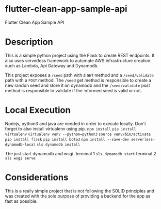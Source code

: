 # flutter-clean-app-sample-api
Flutter Clean App Sample API

# Description
This is a simple python project using the Flask to create REST endpoints. It also uses serverless framework to automate AWS infrastructure creation such as Lambda, Api Gateway and Dynamodb.

This project exposes a `/seed` path with a `GET` method and a `/seed/validate` path with a `POST` method.
The `/seed` get method is responsible to create a new randon seed and store it on dynamodb and the `/seed/validate` post method is responsible to validate if the informed seed is valid or not.

# Local Execution
Nodejs, python3 and java are needed in order to execute locally. Don't forget to also install virtualenv using pip.
`npm install`
`pip install virtualenv`
`virtualenv venv --python=python3`
`source venv/bin/activate`
`pip install flask`
`pip install boto3`
`npm install --save-dev serverless-dynamodb-local`
`sls dynamodb install`

The just start dynamodb and wsgi.
terminal 1 `sls dynamodb start`
terminal 2 `sls wsgi serve`

# Considerations
This is a really simple project that is not following the SOLID principles and was created with the sole purpose of providing a backend for the app as fast as possible.
